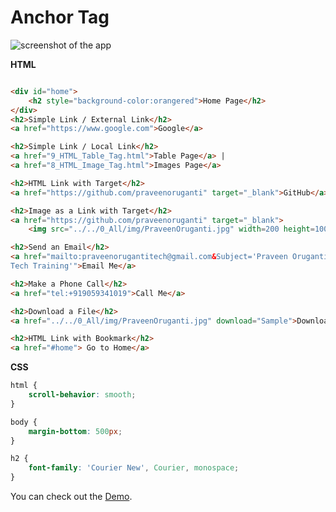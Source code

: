 # Anchor Tag

![screenshot of the app](https://raw.githubusercontent.com/praveenorugantitech/praveenorugantitech-html/master/11_Anchor/images/Anchor.PNG)


**HTML**

```HTML

<div id="home">
    <h2 style="background-color:orangered">Home Page</h2>
</div>
<h2>Simple Link / External Link</h2>
<a href="https://www.google.com">Google</a>

<h2>Simple Link / Local Link</h2>
<a href="9_HTML_Table_Tag.html">Table Page</a> |
<a href="8_HTML_Image_Tag.html">Images Page</a>

<h2>HTML Link with Target</h2>
<a href="https://github.com/praveenoruganti" target="_blank">GitHub</a>

<h2>Image as a Link with Target</h2>
<a href="https://github.com/praveenoruganti" target="_blank">
    <img src="../../0_All/img/PraveenOruganti.jpg" width=200 height=100 /></a>

<h2>Send an Email</h2>
<a href="mailto:praveenorugantitech@gmail.com&Subject='Praveen Oruganti
Tech Training'">Email Me</a>

<h2>Make a Phone Call</h2>
<a href="tel:+919059341019">Call Me</a>

<h2>Download a File</h2>
<a href="../../0_All/img/PraveenOruganti.jpg" download="Sample">Download</a>

<h2>HTML Link with Bookmark</h2>
<a href="#home"> Go to Home</a>

```

**CSS**

```CSS
html {
    scroll-behavior: smooth;
}

body {
    margin-bottom: 500px;
}

h2 {
    font-family: 'Courier New', Courier, monospace;
}
```

You can check out the [Demo](https://praveenorugantitech.github.io/praveenorugantitech-html/11_Anchor/Demo).


<script data-name="BMC-Widget" src="https://cdnjs.buymeacoffee.com/1.0.0/widget.prod.min.js" data-id="praveenoruganti" data-description="Support me on Buy me a coffee!" data-message="Thank you for visiting. You can now buy me a coffee!" data-color="#5F7FFF" data-position="Right" data-x_margin="18" data-y_margin="18"></script>


